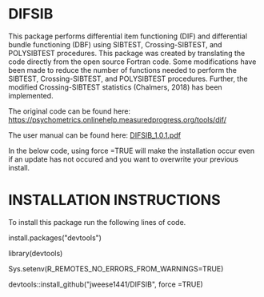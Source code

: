 # DIFSIB

This package performs differential item functioning (DIF) and differential bundle functioning (DBF) using SIBTEST, Crossing-SIBTEST, and POLYSIBTEST procedures.
This package was created by translating the code directly from the open source Fortran code. Some modifications have been made to reduce the number of functions needed
to perform the SIBTEST, Crossing-SIBTEST, and POLYSIBTEST procedures. Further, the modified Crossing-SIBTEST statistics (Chalmers, 2018) has been implemented.

The original code can be found here: https://psychometrics.onlinehelp.measuredprogress.org/tools/dif/ 

The user manual can be found here: [DIFSIB_1.0.1.pdf](https://github.com/jweese1441/DIFSIB/files/7461632/DIFSIB_1.0.1.pdf)

In the below code, using force =TRUE will make the installation occur even if an update has not occured and you want to overwrite your previous install.

# INSTALLATION INSTRUCTIONS

To install this package run the following lines of code. 

install.packages("devtools")

library(devtools)

Sys.setenv(R_REMOTES_NO_ERRORS_FROM_WARNINGS=TRUE)

devtools::install_github("jweese1441/DIFSIB", force =TRUE)
